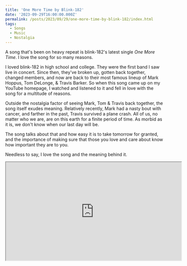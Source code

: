 ```yaml
---
title: 'One More Time by Blink-182'
date: '2023-09-29T16:00:00.000Z'
permalink: /posts/2023/09/29/one-more-time-by-blink-182/index.html
tags:
  - Songs
  - Music
  - Nostalgia
---
```


A song that's been on heavy repeat is blink-182's latest single *One More Time*. I love the song for so many reasons.
<!-- excerpt -->

I loved blink-182 in high school and college. They were the first band I saw live in concert. Since then, they've broken up, gotten back together, changed members, and now are back to their most famous lineup of Mark Hoppus, Tom DeLonge, & Travis Barker. So when this song came up on my YouTube homepage, I watched and listened to it and fell in love with the song for a multitude of reasons.

Outside the nostalgia factor of seeing Mark, Tom & Travis back together, the song itself exudes meaning. Relatively recently, Mark had a nasty bout with cancer, and farther in the past, Travis survived a plane crash. All of us, no matter who we are, are on this earth for a finite period of time. As morbid as it is, we don't know when our last day will be.

The song talks about that and how easy it is to take tomorrow for granted, and the importance of making sure that those you love and care about know how important they are to you.

Needless to say, I love the song and the meaning behind it.

<fit-vids>
    <iframe
        width="560"
        height="315"
        src="https://www.youtube.com/embed/fSKQRDq3RkM"
        title="Blink-182 - One More Time"
        allow="accelerometer; autoplay; clipboard-write; encrypted-media; gyroscope; picture-in-picture"
        allowfullscreen></iframe>
</fit-vids>